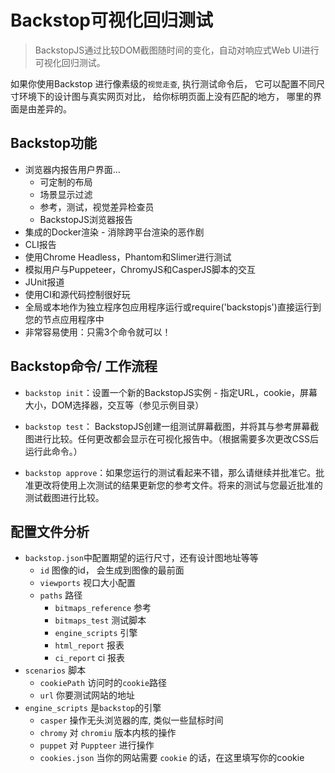 # Backstop可视化回归测试
> BackstopJS通过比较DOM截图随时间的变化，自动对响应式Web UI进行可视化回归测试。

如果你使用Backstop 进行像素级的`视觉走查`, 执行测试命令后， 它可以配置不同尺寸环境下的设计图与真实网页对比， 给你标明页面上没有匹配的地方， 哪里的界面是由差异的。


## Backstop功能
* 浏览器内报告用户界面...
  * 可定制的布局
  * 场景显示过滤
  * 参考，测试，视觉差异检查员
  * BackstopJS浏览器报告
* 集成的Docker渲染 - 消除跨平台渲染的恶作剧
* CLI报告
* 使用Chrome Headless，Phantom和Slimer进行测试
* 模拟用户与Puppeteer，ChromyJS和CasperJS脚本的交互
* JUnit报道
* 使用CI和源代码控制很好玩
* 全局或本地作为独立程序包应用程序运行或require('backstopjs')直接运行到您的节点应用程序中
* 非常容易使用：只需3个命令就可以！


## Backstop命令/ 工作流程
* `backstop init`：设置一个新的BackstopJS实例 - 指定URL，cookie，屏幕大小，DOM选择器，交互等（参见示例目录）

* `backstop test`： BackstopJS创建一组测试屏幕截图，并将其与参考屏幕截图进行比较。任何更改都会显示在可视化报告中。（根据需要多次更改CSS后运行此命令。）

* `backstop approve`：如果您运行的测试看起来不错，那么请继续并批准它。批准更改将使用上次测试的结果更新您的参考文件。将来的测试与您最近批准的测试截图进行比较。


## 配置文件分析
* `backstop.json`中配置期望的运行尺寸，还有设计图地址等等
  * `id` 图像的id， 会生成到图像的最前面
  * `viewports` 视口大小配置
  * `paths` 路径
    * `bitmaps_reference` 参考
    *  `bitmaps_test` 测试脚本
    *  `engine_scripts` 引擎
    *  `html_report` 报表
    *  `ci_report` ci 报表
* `scenarios` 脚本
  * `cookiePath` 访问时的`cookie`路径
  * `url` 你要测试网站的地址
* `engine_scripts` 是`backstop`的引擎
  * `casper` 操作无头浏览器的库, 类似一些鼠标时间
  * `chromy` 对 `chromiu` 版本内核的操作
  * `puppet` 对 `Puppteer` 进行操作
  * `cookies.json` 当你的网站需要 `cookie` 的话，在这里填写你的cookie